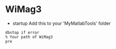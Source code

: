 # WiMag3
- startup
Add this to your 'MyMatlabTools' folder

```
dbstop if error
% Your path of WiMag3
pre
```